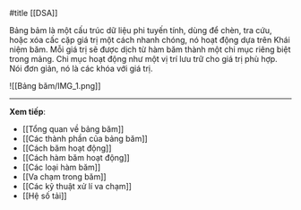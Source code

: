 #title [[DSA]]

Bảng bảm là một cấu trúc dữ liệu phi tuyến tính, dùng để chèn, tra cứu, hoặc xóa cấc cặp giá trị một cách nhanh chóng, nó hoạt động dựa trên Khái niệm băm. Mỗi giá trị sẽ được dịch từ hàm băm thành một chi mục riêng biệt trong mảng. Chi mục hoạt động như một vị trí lưu trữ cho giá trị phù hợp. Nói đơn giản, nó là các khóa với giá trị.

![[Bảng băm/IMG_1.png]]

---
**Xem tiếp**:
- [[Tổng quan về bảng băm]]
- [[Các thành phần của bảng băm]]
- [[Cách băm hoạt động]]
- [[Cách hàm băm hoạt động]]
- [[Các loại hàm băm]]
- [[Va chạm trong băm]]
- [[Các kỹ thuật xử lí va chạm]]
- [[Hệ số tải]]